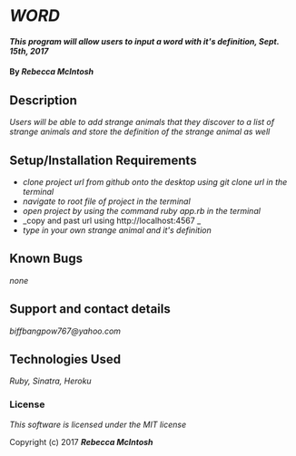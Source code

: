 # _WORD_

#### _This program will allow users to input a word with it's definition, Sept. 15th, 2017_

#### By _**Rebecca McIntosh**_

## Description

_Users will be able to add strange animals that they discover to a list of strange animals and store the definition of the strange animal as well_

## Setup/Installation Requirements

* _clone project url from github onto the desktop using git clone url in the terminal_
* _navigate to root file of project in the terminal_
* _open project by using the command ruby app.rb in the terminal_
* _copy and past url using http://localhost:4567 _
* _type in your own strange animal and it's definition_

## Known Bugs

_none_

## Support and contact details

_biffbangpow767@yahoo.com_

## Technologies Used

_Ruby, Sinatra, Heroku_

### License

*This software is licensed under the MIT license*

Copyright (c) 2017 **_Rebecca McIntosh_**
